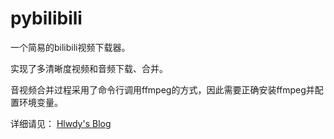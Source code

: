 # pybilibili
一个简易的bilibili视频下载器。

实现了多清晰度视频和音频下载、合并。

音视频合并过程采用了命令行调用ffmpeg的方式，因此需要正确安装ffmpeg并配置环境变量。

详细请见：
[Hlwdy's Blog](https://hlwdyblog.tk/2020/08/30/python%E4%B8%8B%E8%BD%BDbilibili%E8%A7%86%E9%A2%91/)